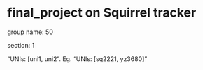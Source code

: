 # final_project on Squirrel tracker
group name: 50

section: 1

“UNIs: [uni1, uni2”. Eg. “UNIs: [sq2221, yz3680]”
